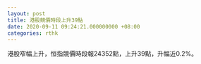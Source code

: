 ```yaml
---
layout: post
title: 港股競價時段上升39點
date: 2020-09-11 09:24:21.000000000 +08:00
categories: rthk
---
```


港股窄幅上升，恒指競價時段報24352點，上升39點，升幅近0.2%。
